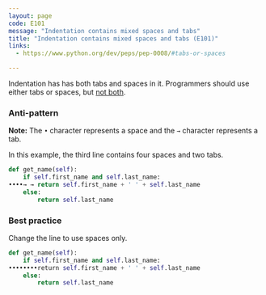 ```yaml
---
layout: page
code: E101
message: "Indentation contains mixed spaces and tabs"
title: "Indentation contains mixed spaces and tabs (E101)"
links:
  - https://www.python.org/dev/peps/pep-0008/#tabs-or-spaces

---
```


Indentation has has both tabs and spaces in it. Programmers should use either tabs or spaces, but [not both](http://imgur.com/VyMu86F).

### Anti-pattern

**Note:** The `•` character represents a space and the `→` character represents a tab.

In this example, the third line contains four spaces and two tabs.

```python
def get_name(self):
    if self.first_name and self.last_name:
••••→ → return self.first_name + ' ' + self.last_name
    else:
        return self.last_name
```

### Best practice

Change the line to use spaces only.

```python
def get_name(self):
    if self.first_name and self.last_name:
••••••••return self.first_name + ' ' + self.last_name
    else:
        return self.last_name
```
